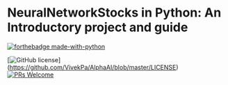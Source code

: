 # NeuralNetworkStocks in Python: An Introductory project and guide
[![forthebadge made-with-python](https://ForTheBadge.com/images/badges/made-with-python.svg)](https://www.python.org/)

[![GitHub license](https://img.shields.io/badge/License-MIT-brightgreen.svg?style=flat-square)]
(https://github.com/VivekPa/AlphaAI/blob/master/LICENSE) 
[![PRs Welcome](https://img.shields.io/badge/PRs-welcome-brightgreen.svg?style=flat-square)](http://makeapullrequest.com)
